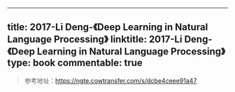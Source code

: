 
---
title: 2017-Li Deng-《Deep Learning in Natural Language Processing》
linktitle: 2017-Li Deng-《Deep Learning in Natural Language Processing》
type: book
commentable: true
---

> 参考地址：https://ngte.cowtransfer.com/s/dcbe4ceee91a47

    